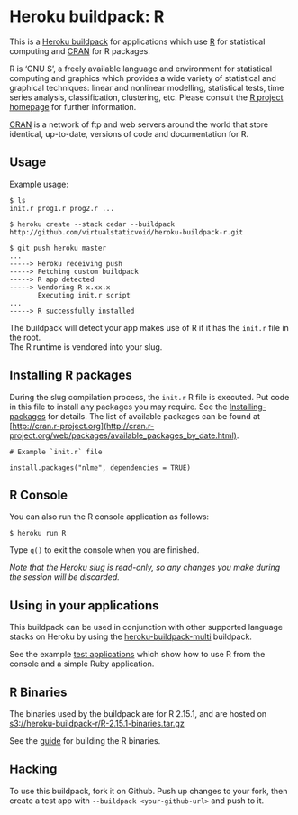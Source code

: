 # Heroku buildpack: R

This is a [Heroku buildpack](http://devcenter.heroku.com/articles/buildpacks) for applications which use 
[R](http://www.r-project.org/) for statistical computing and [CRAN](http://cran.r-project.org/) for R packages.

R is ‘GNU S’, a freely available language and environment for statistical computing and graphics which provides 
a wide variety of statistical and graphical techniques: linear and nonlinear modelling, statistical tests, time 
series analysis, classification, clustering, etc. Please consult 
the [R project homepage](http://www.r-project.org/) for further information.

[CRAN](http://cran.r-project.org/) is a network of ftp and web servers around the world that 
store identical, up-to-date, versions of code and documentation for R.

## Usage
Example usage:

```
$ ls
init.r prog1.r prog2.r ...

$ heroku create --stack cedar --buildpack http://github.com/virtualstaticvoid/heroku-buildpack-r.git

$ git push heroku master
...
-----> Heroku receiving push
-----> Fetching custom buildpack
-----> R app detected
-----> Vendoring R x.xx.x
       Executing init.r script
...
-----> R successfully installed
```

The buildpack will detect your app makes use of R if it has the `init.r` file in the root.  
The R runtime is vendored into your slug.

## Installing R packages 
During the slug compilation process, the `init.r` R file is executed. Put code in this file to install any packages you may require.
See the [Installing-packages](http://cran.r-project.org/doc/manuals/R-admin.html#Installing-packages) for details. The 
list of available packages can be found at [http://cran.r-project.org](http://cran.r-project.org/web/packages/available_packages_by_date.html).

```
# Example `init.r` file

install.packages("nlme", dependencies = TRUE)

```

## R Console
You can also run the R console application as follows:

```
$ heroku run R
```

Type `q()` to exit the console when you are finished. 

_Note that the Heroku slug is read-only, so any changes you make during the session will be discarded._

## Using in your applications
This buildpack can be used in conjunction with other supported language stacks on Heroku by 
using the [heroku-buildpack-multi](https://github.com/ddollar/heroku-buildpack-multi) buildpack.

See the example [test applications](heroku-buildpack-r/tree/master/test) which show how to use R from the console and a simple Ruby application.

## R Binaries
The binaries used by the buildpack are for R 2.15.1, and are hosted 
on [s3://heroku-buildpack-r/R-2.15.1-binaries.tar.gz](https://heroku-buildpack-r.s3.amazonaws.com/R-2.15.1-binaries.tar.gz)

See the [guide](heroku-buildpack-r/tree/master/support/README.md) for building the R binaries.

## Hacking
To use this buildpack, fork it on Github.  Push up changes to your fork, then create a test app 
with `--buildpack <your-github-url>` and push to it.
